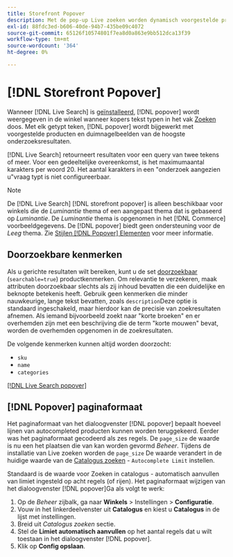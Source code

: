 ```yaml
---
title: Storefront Popover
description: Met de pop-up Live zoeken worden dynamisch voorgestelde producten en miniaturen geretourneerd.
exl-id: 88fdc3ed-b606-40de-94b7-435be09c4072
source-git-commit: 65126f10574801f7ea8d0a863e9bb512dca13f39
workflow-type: tm+mt
source-wordcount: '364'
ht-degree: 0%

---
```


# [!DNL Storefront Popover]

Wanneer [!DNL Live Search] is [geïnstalleerd](install.md), [!DNL popover] wordt weergegeven in de winkel wanneer kopers tekst typen in het vak [Zoeken](https://docs.magento.com/user-guide/catalog/search-quick.html) doos. Met elk getypt teken, [!DNL popover] wordt bijgewerkt met voorgestelde producten en duimnagelbeelden van de hoogste onderzoeksresultaten.

[!DNL Live Search] retourneert resultaten voor een query van twee tekens of meer. Voor een gedeeltelijke overeenkomst, is het maximumaantal karakters per woord 20. Het aantal karakters in een &quot;onderzoek aangezien u&quot;vraag typt is niet configureerbaar.

>[!NOTE]
>
>De [!DNL Live Search] [!DNL storefront popover] is alleen beschikbaar voor winkels die de *Luminantie* thema of een aangepast thema dat is gebaseerd op *Luminantie*. De *Luminantie* thema is opgenomen in het [!DNL Commerce] voorbeeldgegevens. De [!DNL popover] biedt geen ondersteuning voor de *Leeg* thema. Zie [Stijlen [!DNL Popover] Elementen](storefront-popover-styling.md) voor meer informatie.

## Doorzoekbare kenmerken

Als u gerichte resultaten wilt bereiken, kunt u de set [doorzoekbaar](https://docs.magento.com/user-guide/stores/attributes-product.html#storefront-properties) (`searchable=true`) productkenmerken. Om relevantie te verzekeren, maak attributen doorzoekbaar slechts als zij inhoud bevatten die een duidelijke en beknopte betekenis heeft. Gebruik geen kenmerken die minder nauwkeurige, lange tekst bevatten, zoals `description`Deze optie is standaard ingeschakeld, maar hierdoor kan de precisie van zoekresultaten afnemen. Als iemand bijvoorbeeld zoekt naar &quot;korte broeken&quot; en er overhemden zijn met een beschrijving die de term &quot;korte mouwen&quot; bevat, worden de overhemden opgenomen in de zoekresultaten.

De volgende kenmerken kunnen altijd worden doorzocht:

* `sku`
* `name`
* `categories`

[[!DNL Live Search popover]](assets/storefront-search-as-you-type.png)

## [!DNL Popover] paginaformaat

Het paginaformaat van het dialoogvenster [!DNL popover] bepaalt hoeveel lijnen van autocompleted producten kunnen worden teruggekeerd. Eerder was het paginaformaat gecodeerd als zes regels. De `page_size` de waarde is nu een het plaatsen die van kan worden gevormd *Beheer*. Tijdens de installatie van Live zoeken worden de `page_size` De waarde verandert in de huidige waarde van de [Catalogus zoeken](https://docs.magento.com/user-guide/configuration/catalog/catalog.html#catalog-search) - `Autocomplete Limit` instellen.

Standaard is de waarde voor Zoeken in catalogus - automatisch aanvullen van limiet ingesteld op acht regels (of rijen). Het paginaformaat wijzigen van het dialoogvenster [!DNL popover]Ga als volgt te werk:

1. Op de *Beheer* zijbalk, ga naar **Winkels** > Instellingen > **Configuratie**.
1. Vouw in het linkerdeelvenster uit **Catalogus** en kiest u **Catalogus** in de lijst met instellingen.
1. Breid uit *Catalogus zoeken* sectie.
1. Stel de **Limiet automatisch aanvullen** op het aantal regels dat u wilt toestaan in het dialoogvenster [!DNL popover].
1. Klik op **Config opslaan**.
